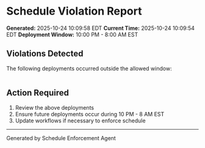 # Schedule Violation Report

**Generated:** 2025-10-24 10:09:58 EDT
**Current Time:** 2025-10-24 10:09:54 EDT
**Deployment Window:** 10:00 PM - 8:00 AM EST

## Violations Detected

The following deployments occurred outside the allowed window:

```

```

## Action Required

1. Review the above deployments
2. Ensure future deployments occur during 10 PM - 8 AM EST
3. Update workflows if necessary to enforce schedule

---

Generated by Schedule Enforcement Agent
